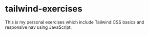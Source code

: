 # tailwind-exercises
This is my personal exercises which include Tailwind CSS basics and responsive nav using JavaScript.
